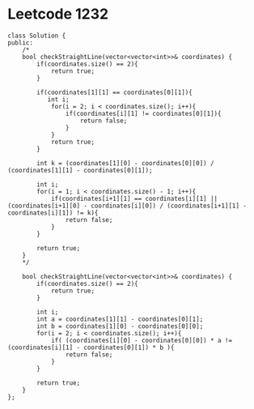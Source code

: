 # Leetcode 1232
    class Solution {
    public:
        /*
        bool checkStraightLine(vector<vector<int>>& coordinates) {
            if(coordinates.size() == 2){
                return true;
            }

            if(coordinates[1][1] == coordinates[0][1]){
               int i;
                for(i = 2; i < coordinates.size(); i++){
                    if(coordinates[i][1] != coordinates[0][1]){
                        return false;
                    }
                }   
                return true;      
            }

            int k = (coordinates[1][0] - coordinates[0][0]) / (coordinates[1][1] - coordinates[0][1]);

            int i;
            for(i = 1; i < coordinates.size() - 1; i++){
                if(coordinates[i+1][1] == coordinates[i][1] || (coordinates[i+1][0] - coordinates[i][0]) / (coordinates[i+1][1] - coordinates[i][1]) != k){
                    return false;
                }
            }

            return true;
        }
        */

        bool checkStraightLine(vector<vector<int>>& coordinates) {
            if(coordinates.size() == 2){
                return true;
            }

            int i;
            int a = coordinates[1][1] - coordinates[0][1];
            int b = coordinates[1][0] - coordinates[0][0];
            for(i = 2; i < coordinates.size(); i++){
                if( (coordinates[i][0] - coordinates[0][0]) * a != (coordinates[i][1] - coordinates[0][1]) * b ){
                    return false;
                }
            }

            return true;
        }
    };
